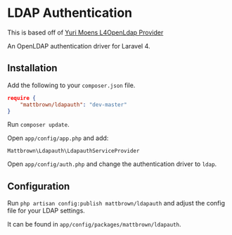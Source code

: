 # LDAP Authentication #
This is based off of [Yuri Moens L4OpenLdap Provider](https://github.com/yuri-moens/l4-openldap)

An OpenLDAP authentication driver for Laravel 4.

## Installation

Add the following to your `composer.json` file.

```json
require {
	"mattbrown/ldapauth": "dev-master"
}
```

Run `composer update`.

Open `app/config/app.php` and add:

`Mattbrown\Ldapauth\LdapauthServiceProvider`

Open `app/config/auth.php` and change the authentication driver to `ldap`.

## Configuration

Run `php artisan config:publish mattbrown/ldapauth` and adjust the config file for your LDAP settings.

It can be found in `app/config/packages/mattbrown/ldapauth`.
